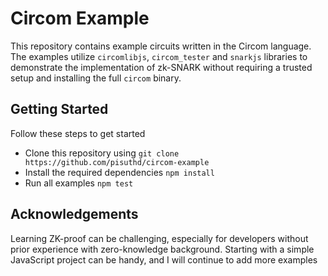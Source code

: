 # Circom Example

This repository contains example circuits written in the Circom language. The examples utilize `circomlibjs`, `circom_tester` and `snarkjs` libraries to demonstrate the implementation of zk-SNARK without requiring a trusted setup and installing the full `circom` binary.

## Getting Started
Follow these steps to get started 

- Clone this repository using `git clone https://github.com/pisuthd/circom-example`
- Install the required dependencies `npm install`
- Run all examples `npm test`


## Acknowledgements
Learning ZK-proof can be challenging, especially for developers without prior experience with zero-knowledge background. Starting with a simple JavaScript project can be handy, and I will continue to add more examples




